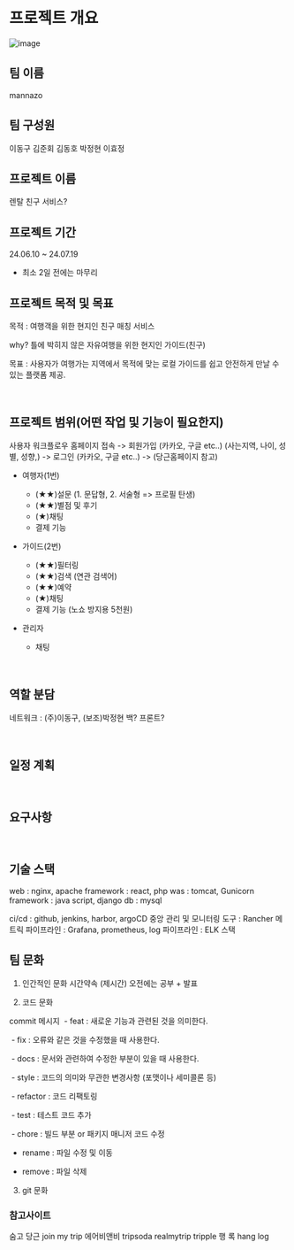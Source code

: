 # 프로젝트 개요
![image](https://github.com/mannazo/mannazo/assets/31683152/3ea07bfa-15c0-4068-a7a9-723953809afb)

## 팀 이름
mannazo

## 팀 구성원
이동구 김준회 김동호 박정현 이효정

## 프로젝트 이름 
렌탈 친구 서비스?

## 프로젝트 기간
24.06.10 ~ 24.07.19

* 최소 2일 전에는 마무리

## 프로젝트 목적 및 목표
목적 : 여행객을 위한 현지인 친구 매칭 서비스

why? 틀에 박히지 않은 자유여행을 위한 현지인 가이드(친구)

목표 : 사용자가 여행가는 지역에서 목적에 맞는 로컬 가이드를 쉽고 안전하게 만날 수 있는 플랫폼 제공.

<br>

## 프로젝트 범위(어떤 작업 및 기능이 필요한지)
사용자 워크플로우
홈페이지 접속 -> 회원가입 (카카오, 구글 etc..)   (사는지역, 나이, 성별, 성향,)  -> 로그인 (카카오, 구글 etc..)   -> (당근홈페이지 참고)


- 여행자(1번)
	- (★★)설문 (1. 문답형, 2. 서술형 => 프로필 탄생)
	- (★★)별점 및 후기
	- (★)채팅
	- 결제 기능



- 가이드(2번)
	- (★★)필터링
	- (★★)검색 (연관 검색어)
	- (★★)예약
    - (★)채팅
	- 결제 기능 (노쇼 방지용 5천원)



- 관리자
	- 채팅


<br>

## 역할 분담
네트워크 : (주)이동구, (보조)박정현
백?
프론트?


<br>

## 일정 계획

<br>

## 요구사항

<br>

## 기술 스택

web : nginx, apache
    framework : react, php
was : tomcat, Gunicorn
    framework : java script, django
db : mysql

ci/cd : github, jenkins, harbor, argoCD
중앙 관리 및 모니터링 도구 : Rancher
메트릭 파이프라인 : Grafana, prometheus, 
log 파이프라인 : ELK 스택


## 팀 문화
1. 인간적인 문화
시간약속 (제시간)
오전에는 공부 + 발표 

2. 코드 문화

commit 메시지
 - feat : 새로운 기능과 관련된 것을 의미한다.

 - fix : 오류와 같은 것을 수정했을 때 사용한다.

 - docs : 문서와 관련하여 수정한 부분이 있을 때 사용한다.

 - style : 코드의 의미와 무관한 변경사항 (포맷이나 세미콜론 등)

 - refactor : 코드 리팩토링

 - test : 테스트 코드 추가

 - chore : 빌드 부분 or 패키지 매니저 코드 수정

 - rename : 파일 수정 및 이동

 - remove : 파일 삭제


3. git 문화




### 참고사이트
숨고
당근
join my trip 
에어비앤비
tripsoda
realmytrip
tripple
행 록 hang log
